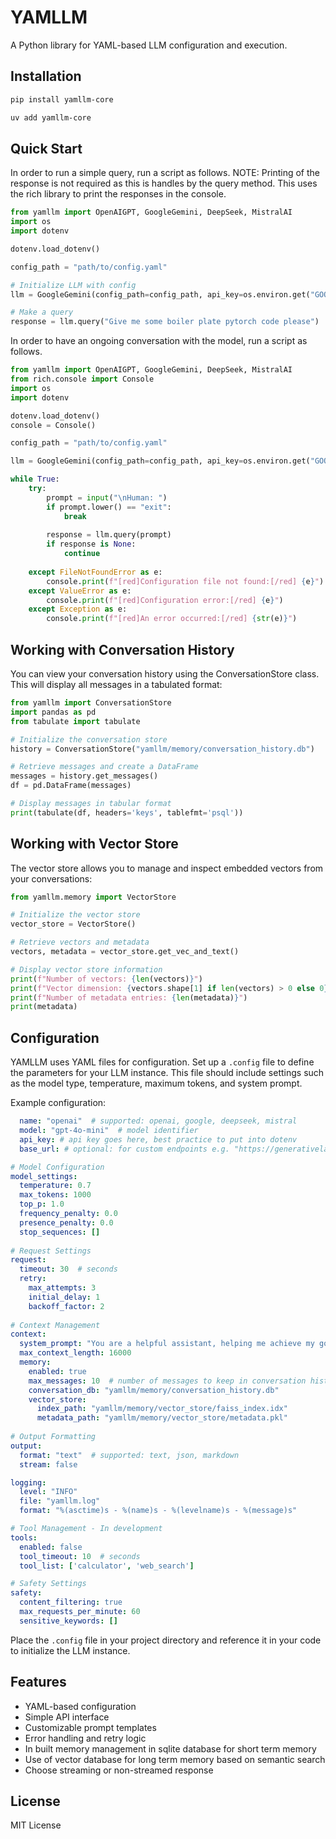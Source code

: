 # YAMLLM

A Python library for YAML-based LLM configuration and execution.

## Installation

```bash
pip install yamllm-core
```

```bash
uv add yamllm-core
```

## Quick Start

In order to run a simple query, run a script as follows. NOTE: Printing of the response is not required as this is handles by the query method. This uses the rich library to print the responses in the console.

```python
from yamllm import OpenAIGPT, GoogleGemini, DeepSeek, MistralAI
import os
import dotenv

dotenv.load_dotenv()

config_path = "path/to/config.yaml"

# Initialize LLM with config
llm = GoogleGemini(config_path=config_path, api_key=os.environ.get("GOOGLE_API_KEY"))

# Make a query
response = llm.query("Give me some boiler plate pytorch code please")
```

In order to have an ongoing conversation with the model, run a script as follows.

```python
from yamllm import OpenAIGPT, GoogleGemini, DeepSeek, MistralAI
from rich.console import Console
import os
import dotenv

dotenv.load_dotenv()
console = Console()

config_path = "path/to/config.yaml"

llm = GoogleGemini(config_path=config_path, api_key=os.environ.get("GOOGLE_API_KEY"))

while True:
    try:          
        prompt = input("\nHuman: ")
        if prompt.lower() == "exit":
            break
        
        response = llm.query(prompt)
        if response is None:
            continue
        
    except FileNotFoundError as e:
        console.print(f"[red]Configuration file not found:[/red] {e}")
    except ValueError as e:
        console.print(f"[red]Configuration error:[/red] {e}")
    except Exception as e:
        console.print(f"[red]An error occurred:[/red] {str(e)}")
```

## Working with Conversation History

You can view your conversation history using the ConversationStore class. This will display all messages in a tabulated format:

```python
from yamllm import ConversationStore
import pandas as pd
from tabulate import tabulate

# Initialize the conversation store
history = ConversationStore("yamllm/memory/conversation_history.db")

# Retrieve messages and create a DataFrame
messages = history.get_messages()
df = pd.DataFrame(messages)

# Display messages in tabular format
print(tabulate(df, headers='keys', tablefmt='psql'))
```

## Working with Vector Store

The vector store allows you to manage and inspect embedded vectors from your conversations:

```python
from yamllm.memory import VectorStore

# Initialize the vector store
vector_store = VectorStore()

# Retrieve vectors and metadata
vectors, metadata = vector_store.get_vec_and_text()

# Display vector store information
print(f"Number of vectors: {len(vectors)}")
print(f"Vector dimension: {vectors.shape[1] if len(vectors) > 0 else 0}")
print(f"Number of metadata entries: {len(metadata)}")
print(metadata)
```

## Configuration
YAMLLM uses YAML files for configuration. Set up a `.config` file to define the parameters for your LLM instance. This file should include settings such as the model type, temperature, maximum tokens, and system prompt.

Example configuration:

```yaml
  name: "openai"  # supported: openai, google, deepseek, mistral
  model: "gpt-4o-mini"  # model identifier
  api_key: # api key goes here, best practice to put into dotenv
  base_url: # optional: for custom endpoints e.g. "https://generativelanguage.googleapis.com/v1beta/openai/"

# Model Configuration
model_settings:
  temperature: 0.7
  max_tokens: 1000
  top_p: 1.0
  frequency_penalty: 0.0
  presence_penalty: 0.0
  stop_sequences: []
  
# Request Settings
request:
  timeout: 30  # seconds
  retry:
    max_attempts: 3
    initial_delay: 1
    backoff_factor: 2
    
# Context Management
context:
  system_prompt: "You are a helpful assistant, helping me achieve my goals"
  max_context_length: 16000
  memory:
    enabled: true
    max_messages: 10  # number of messages to keep in conversation history
    conversation_db: "yamllm/memory/conversation_history.db"
    vector_store:
      index_path: "yamllm/memory/vector_store/faiss_index.idx"
      metadata_path: "yamllm/memory/vector_store/metadata.pkl"
    
# Output Formatting
output:
  format: "text"  # supported: text, json, markdown
  stream: false

logging:
  level: "INFO"
  file: "yamllm.log"
  format: "%(asctime)s - %(name)s - %(levelname)s - %(message)s"

# Tool Management - In development
tools:
  enabled: false
  tool_timeout: 10  # seconds
  tool_list: ['calculator', 'web_search']

# Safety Settings
safety:
  content_filtering: true
  max_requests_per_minute: 60
  sensitive_keywords: []
```

Place the `.config` file in your project directory and reference it in your code to initialize the LLM instance.

## Features

- YAML-based configuration
- Simple API interface
- Customizable prompt templates
- Error handling and retry logic
- In built memory management in sqlite database for short term memory
- Use of vector database for long term memory based on semantic search
- Choose streaming or non-streamed response

## License

MIT License